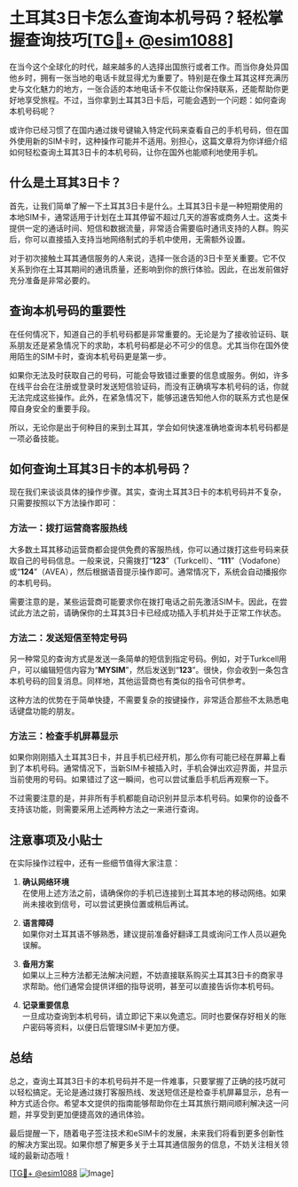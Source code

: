 # 土耳其3日卡怎么查询本机号码？轻松掌握查询技巧[[TG💪+ @esim1088](https://t.me/s/esim1088)]

在当今这个全球化的时代，越来越多的人选择出国旅行或者工作。而当你身处异国他乡时，拥有一张当地的电话卡就显得尤为重要了。特别是在像土耳其这样充满历史与文化魅力的地方，一张合适的本地电话卡不仅能让你保持联系，还能帮助你更好地享受旅程。不过，当你拿到土耳其3日卡后，可能会遇到一个问题：如何查询本机号码呢？

或许你已经习惯了在国内通过拨号键输入特定代码来查看自己的手机号码，但在国外使用新的SIM卡时，这种操作可能并不适用。别担心，这篇文章将为你详细介绍如何轻松查询土耳其3日卡的本机号码，让你在国外也能顺利地使用手机。

## 什么是土耳其3日卡？

首先，让我们简单了解一下土耳其3日卡是什么。土耳其3日卡是一种短期使用的本地SIM卡，通常适用于计划在土耳其停留不超过几天的游客或商务人士。这类卡提供一定的通话时间、短信和数据流量，非常适合需要临时通讯支持的人群。购买后，你可以直接插入支持当地网络制式的手机中使用，无需额外设置。

对于初次接触土耳其通信服务的人来说，选择一张合适的3日卡至关重要。它不仅关系到你在土耳其期间的通讯质量，还影响到你的旅行体验。因此，在出发前做好充分准备是非常必要的。

## 查询本机号码的重要性

在任何情况下，知道自己的手机号码都是非常重要的。无论是为了接收验证码、联系朋友还是紧急情况下的求助，本机号码都是必不可少的信息。尤其当你在国外使用陌生的SIM卡时，查询本机号码更是第一步。

如果你无法及时获取自己的号码，可能会导致错过重要的信息或服务。例如，许多在线平台会在注册或登录时发送短信验证码，而没有正确填写本机号码的话，你就无法完成这些操作。此外，在紧急情况下，能够迅速告知他人你的联系方式也是保障自身安全的重要手段。

所以，无论你是出于何种目的来到土耳其，学会如何快速准确地查询本机号码都是一项必备技能。

## 如何查询土耳其3日卡的本机号码？

现在我们来谈谈具体的操作步骤。其实，查询土耳其3日卡的本机号码并不复杂，只需要按照以下方法操作即可：

### 方法一：拨打运营商客服热线
大多数土耳其移动运营商都会提供免费的客服热线，你可以通过拨打这些号码来获取自己的号码信息。一般来说，只需拨打“**123**”（Turkcell）、“**111**”（Vodafone）或“**124**”（AVEA），然后根据语音提示操作即可。通常情况下，系统会自动播报你的本机号码。

需要注意的是，某些运营商可能要求你在拨打电话之前先激活SIM卡。因此，在尝试此方法之前，请确保你的土耳其3日卡已经成功插入手机并处于正常工作状态。

### 方法二：发送短信至特定号码
另一种常见的查询方式是发送一条简单的短信到指定号码。例如，对于Turkcell用户，可以编辑短信内容为“**MYSIM**”，然后发送到“**123**”。很快，你会收到一条包含本机号码的回复消息。同样地，其他运营商也有类似的指令可供参考。

这种方法的优势在于简单快捷，不需要复杂的按键操作，非常适合那些不太熟悉电话键盘功能的朋友。

### 方法三：检查手机屏幕显示
如果你刚刚插入土耳其3日卡，并且手机已经开机，那么你有可能已经在屏幕上看到了本机号码。通常情况下，当新SIM卡被插入时，手机会弹出欢迎界面，并显示当前使用的号码。如果错过了这一瞬间，也可以尝试重启手机后再观察一下。

不过需要注意的是，并非所有手机都能自动识别并显示本机号码。如果你的设备不支持该功能，则需要采用上述两种方法之一来进行查询。

## 注意事项及小贴士

在实际操作过程中，还有一些细节值得大家注意：

1. **确认网络环境**  
   在使用上述方法之前，请确保你的手机已连接到土耳其本地的移动网络。如果尚未接收到信号，可以尝试更换位置或稍后再试。

2. **语言障碍**  
   如果你对土耳其语不够熟悉，建议提前准备好翻译工具或询问工作人员以避免误解。

3. **备用方案**  
   如果以上三种方法都无法解决问题，不妨直接联系购买土耳其3日卡的商家寻求帮助。他们通常会提供详细的指导说明，甚至可以直接告诉你本机号码。

4. **记录重要信息**  
   一旦成功查询到本机号码，请立即记下来以免遗忘。同时也要保存好相关的账户密码等资料，以便日后管理SIM卡更加方便。

## 总结

总之，查询土耳其3日卡的本机号码并不是一件难事，只要掌握了正确的技巧就可以轻松搞定。无论是通过拨打客服热线、发送短信还是检查手机屏幕显示，总有一种方式适合你。希望本文提供的指南能够帮助你在土耳其旅行期间顺利解决这一问题，并享受到更加便捷高效的通讯体验。

最后提醒一下，随着电子签注技术和eSIM卡的发展，未来我们将看到更多创新性的解决方案出现。如果你想了解更多关于土耳其通信服务的信息，不妨关注相关领域的最新动态哦！

[[TG💪+ @esim1088](https://t.me/s/esim1088) ![Image](https://i.postimg.cc/4NQfJmqS/Snipaste-2025-05-13-00-14-12.png)]